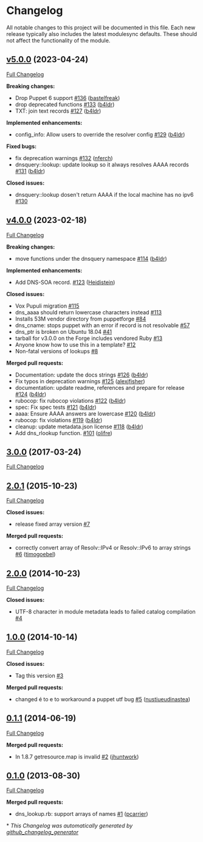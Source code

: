 # Changelog

All notable changes to this project will be documented in this file.
Each new release typically also includes the latest modulesync defaults.
These should not affect the functionality of the module.

## [v5.0.0](https://github.com/voxpupuli/puppet-dnsquery/tree/v5.0.0) (2023-04-24)

[Full Changelog](https://github.com/voxpupuli/puppet-dnsquery/compare/v4.0.0...v5.0.0)

**Breaking changes:**

- Drop Puppet 6 support [\#136](https://github.com/voxpupuli/puppet-dnsquery/pull/136) ([bastelfreak](https://github.com/bastelfreak))
- drop deprecated functions [\#133](https://github.com/voxpupuli/puppet-dnsquery/pull/133) ([b4ldr](https://github.com/b4ldr))
- TXT: join text records [\#127](https://github.com/voxpupuli/puppet-dnsquery/pull/127) ([b4ldr](https://github.com/b4ldr))

**Implemented enhancements:**

- config\_info: Allow users to override the resolver config [\#129](https://github.com/voxpupuli/puppet-dnsquery/pull/129) ([b4ldr](https://github.com/b4ldr))

**Fixed bugs:**

- fix deprecation warnings [\#132](https://github.com/voxpupuli/puppet-dnsquery/pull/132) ([nferch](https://github.com/nferch))
- dnsquery::lookup: update lookup so it always resolves AAAA records [\#131](https://github.com/voxpupuli/puppet-dnsquery/pull/131) ([b4ldr](https://github.com/b4ldr))

**Closed issues:**

- dnsquery::lookup dosen't return AAAA if the local machine has no ipv6 [\#130](https://github.com/voxpupuli/puppet-dnsquery/issues/130)

## [v4.0.0](https://github.com/voxpupuli/puppet-dnsquery/tree/v4.0.0) (2023-02-18)

[Full Changelog](https://github.com/voxpupuli/puppet-dnsquery/compare/3.0.0...v4.0.0)

**Breaking changes:**

- move functions under the dnsquery namespace [\#114](https://github.com/voxpupuli/puppet-dnsquery/pull/114) ([b4ldr](https://github.com/b4ldr))

**Implemented enhancements:**

-  Add DNS-SOA record. [\#123](https://github.com/voxpupuli/puppet-dnsquery/pull/123) ([Heidistein](https://github.com/Heidistein))

**Closed issues:**

- Vox Pupuli migration [\#115](https://github.com/voxpupuli/puppet-dnsquery/issues/115)
- dns\_aaaa should return lowercase characters instead [\#113](https://github.com/voxpupuli/puppet-dnsquery/issues/113)
- Installs 53M vendor directory from puppetforge  [\#84](https://github.com/voxpupuli/puppet-dnsquery/issues/84)
- dns\_cname: stops puppet with an error if record is not resolvable [\#57](https://github.com/voxpupuli/puppet-dnsquery/issues/57)
- dns\_ptr is broken on Ubuntu 18.04 [\#41](https://github.com/voxpupuli/puppet-dnsquery/issues/41)
- tarball for v3.0.0 on the Forge includes vendored Ruby [\#13](https://github.com/voxpupuli/puppet-dnsquery/issues/13)
- Anyone know how to use this in a template? [\#12](https://github.com/voxpupuli/puppet-dnsquery/issues/12)
- Non-fatal versions of lookups [\#8](https://github.com/voxpupuli/puppet-dnsquery/issues/8)

**Merged pull requests:**

- Documentation: update the docs strings [\#126](https://github.com/voxpupuli/puppet-dnsquery/pull/126) ([b4ldr](https://github.com/b4ldr))
- Fix typos in deprecation warnings [\#125](https://github.com/voxpupuli/puppet-dnsquery/pull/125) ([alexjfisher](https://github.com/alexjfisher))
- documentation: update readme, references and prepare for release [\#124](https://github.com/voxpupuli/puppet-dnsquery/pull/124) ([b4ldr](https://github.com/b4ldr))
- rubocop: fix rubocop violations [\#122](https://github.com/voxpupuli/puppet-dnsquery/pull/122) ([b4ldr](https://github.com/b4ldr))
- spec: Fix spec tests [\#121](https://github.com/voxpupuli/puppet-dnsquery/pull/121) ([b4ldr](https://github.com/b4ldr))
- aaaa: Ensure AAAA answers are lowercase [\#120](https://github.com/voxpupuli/puppet-dnsquery/pull/120) ([b4ldr](https://github.com/b4ldr))
- rubocop: fix violations [\#119](https://github.com/voxpupuli/puppet-dnsquery/pull/119) ([b4ldr](https://github.com/b4ldr))
- cleanup: update metadata.json license [\#118](https://github.com/voxpupuli/puppet-dnsquery/pull/118) ([b4ldr](https://github.com/b4ldr))
- Add dns\_rlookup function. [\#101](https://github.com/voxpupuli/puppet-dnsquery/pull/101) ([olifre](https://github.com/olifre))

## [3.0.0](https://github.com/voxpupuli/puppet-dnsquery/tree/3.0.0) (2017-03-24)

[Full Changelog](https://github.com/voxpupuli/puppet-dnsquery/compare/2.0.1...3.0.0)

## [2.0.1](https://github.com/voxpupuli/puppet-dnsquery/tree/2.0.1) (2015-10-23)

[Full Changelog](https://github.com/voxpupuli/puppet-dnsquery/compare/2.0.0...2.0.1)

**Closed issues:**

- release fixed array version [\#7](https://github.com/voxpupuli/puppet-dnsquery/issues/7)

**Merged pull requests:**

- correctly convert array of Resolv::IPv4 or Resolv::IPv6 to array strings [\#6](https://github.com/voxpupuli/puppet-dnsquery/pull/6) ([timogoebel](https://github.com/timogoebel))

## [2.0.0](https://github.com/voxpupuli/puppet-dnsquery/tree/2.0.0) (2014-10-23)

[Full Changelog](https://github.com/voxpupuli/puppet-dnsquery/compare/1.0.0...2.0.0)

**Closed issues:**

- UTF-8 character in module metadata leads to failed catalog compilation [\#4](https://github.com/voxpupuli/puppet-dnsquery/issues/4)

## [1.0.0](https://github.com/voxpupuli/puppet-dnsquery/tree/1.0.0) (2014-10-14)

[Full Changelog](https://github.com/voxpupuli/puppet-dnsquery/compare/0.1.1...1.0.0)

**Closed issues:**

- Tag this version [\#3](https://github.com/voxpupuli/puppet-dnsquery/issues/3)

**Merged pull requests:**

- changed é to e to workaround a puppet utf bug [\#5](https://github.com/voxpupuli/puppet-dnsquery/pull/5) ([nustiueudinastea](https://github.com/nustiueudinastea))

## [0.1.1](https://github.com/voxpupuli/puppet-dnsquery/tree/0.1.1) (2014-06-19)

[Full Changelog](https://github.com/voxpupuli/puppet-dnsquery/compare/0.1.0...0.1.1)

**Merged pull requests:**

- In 1.8.7 getresource.map is invalid [\#2](https://github.com/voxpupuli/puppet-dnsquery/pull/2) ([jhuntwork](https://github.com/jhuntwork))

## [0.1.0](https://github.com/voxpupuli/puppet-dnsquery/tree/0.1.0) (2013-08-30)

[Full Changelog](https://github.com/voxpupuli/puppet-dnsquery/compare/011cd21670f2a8a0acb8858c651b12a5bd321f54...0.1.0)

**Merged pull requests:**

- dns\_lookup.rb: support arrays of names [\#1](https://github.com/voxpupuli/puppet-dnsquery/pull/1) ([pcarrier](https://github.com/pcarrier))



\* *This Changelog was automatically generated by [github_changelog_generator](https://github.com/github-changelog-generator/github-changelog-generator)*

